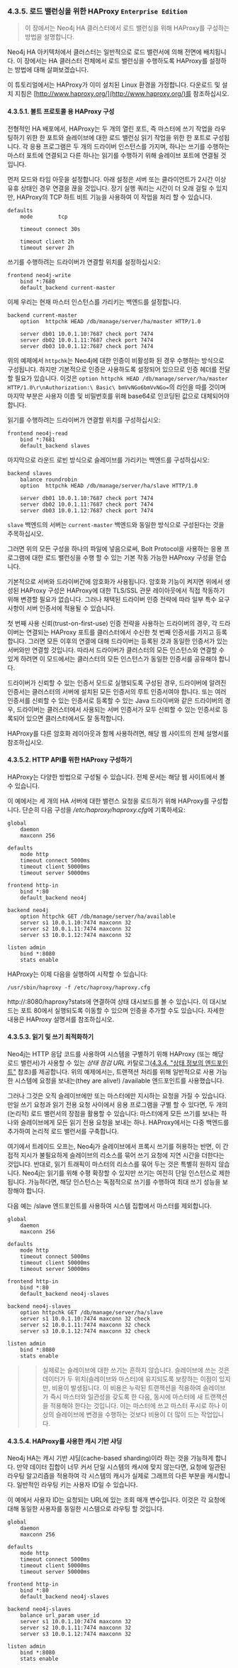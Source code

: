 ### 4.3.5. 로드 밸런싱을 위한 HAProxy `Enterprise Edition`
> 이 장에서는 Neo4j HA 클러스터에서 로드 밸런싱을 위해 HAProxy를 구성하는 방법을 설명합니다.

Neo4j HA 아키텍처에서 클러스터는 일반적으로 로드 밸런서에 의해 전면에 배치됩니다. 이 장에서는 HA 클러스터 전체에서 로드 밸런싱을 수행하도록 HAProxy를 설정하는 방법에 대해 살펴보겠습니다.

이 튜토리얼에서는 HAProxy가 이미 설치된 Linux 환경을 가정합니다. 다운로드 및 설치 지침은 [http://www.haproxy.org/](http://www.haproxy.org/)를 참조하십시오.

#### 4.3.5.1. 볼트 프로토콜 용 HAProxy 구성
전형적인 HA 배포에서, HAProxy는 두 개의 열린 포트, 즉 마스터에 쓰기 작업을 라우팅하기 위한 한 포트와 슬레이브에 대한 로드 밸런싱 읽기 작업을 위한 한 포트로 구성됩니다. 각 응용 프로그램은 두 개의 드라이버 인스턴스를 가지며, 하나는 쓰기를 수행하는 마스터 포트에 연결되고 다른 하나는 읽기를 수행하기 위해 슬레이브 포트에 연결될 것입니다.

먼저 모드와 타임 아웃을 설정합니다. 아래 설정은 서버 또는 클라이언트가 2시간 이상 유휴 상태인 경우 연결을 끊을 것입니다. 장기 실행 쿼리는 시간이 더 오래 걸릴 수 있지만, HAProxy의 TCP 하트 비트 기능을 사용하여 이 작업을 처리 할 수 있습니다.

```
defaults
    mode        tcp

    timeout connect 30s

    timeout client 2h
    timeout server 2h
```

쓰기를 수행하려는 드라이버가 연결할 위치를 설정하십시오:

```
frontend neo4j-write
    bind *:7680
    default_backend current-master
```

이제 우리는 현재 마스터 인스턴스를 가리키는 백엔드를 설정합니다.

```
backend current-master
    option  httpchk HEAD /db/manage/server/ha/master HTTP/1.0

    server db01 10.0.1.10:7687 check port 7474
    server db02 10.0.1.11:7687 check port 7474
    server db03 10.0.1.12:7687 check port 7474
```

위의 예제에서 `httpchk`는 Neo4j에 대한 인증이 비활성화 된 경우 수행하는 방식으로 구성됩니다. 하지만 기본적으로 인증은 사용하도록 설정되어 있으므로 인증 헤더를 전달할 필요가 있습니다. 이것은 `option httpchk HEAD /db/manage/server/ha/master HTTP/1.0\r\nAuthorization:\ Basic\ bmVvNGo6bmVvNGo=`의 라인을 따를 것이며 마지막 부분은 사용자 이름 및 비밀번호를 위해 base64로 인코딩된 값으로 대체되어야 합니다.

읽기를 수행하려는 드라이버가 연결할 위치를 구성하십시오:

```
frontend neo4j-read
    bind *:7681
    default_backend slaves
```

마지막으로 라운드 로빈 방식으로 슬레이브를 가리키는 백엔드를 구성하십시오:

```
backend slaves
    balance roundrobin
    option  httpchk HEAD /db/manage/server/ha/slave HTTP/1.0

    server db01 10.0.1.10:7687 check port 7474
    server db02 10.0.1.11:7687 check port 7474
    server db03 10.0.1.12:7687 check port 7474
```

`slave` 백엔드의 서버는 `current-master` 백엔드와 동일한 방식으로 구성된다는 것을 주목하십시오.

그러면 위의 모든 구성을 하나의 파일에 넣음으로써, Bolt Protocol을 사용하는 응용 프로그램에 대한 로드 밸런싱을 수행 할 수 있는 기본 작동 가능한 HAProxy 구성을 얻습니다.

기본적으로 서버와 드라이버간에 암호화가 사용됩니다. 암호화 기능이 켜지면 위에서 생성된 HAProxy 구성은 HAProxy에 대한 TLS/SSL 관문 레이아웃에서 직접 작동하기 위해 변경할 필요가 없습니다. 그러나 채택된 드라이버 인증 전략에 따라 일부 특수 요구 사항이 서버 인증서에 적용될 수 있습니다.

첫 번째 사용 신뢰(trust-on-first-use) 인증 전략을 사용하는 드라이버의 경우, 각 드라이버는 연결되는 HAProxy 포트를 클러스터에서 수신한 첫 번째 인증서를 가지고 등록합니다. 그러면 모든 이후의 연결에 대해 드라이버는 등록된 것과 동일한 인증서가 있는 서버와만 연결할 것입니다. 따라서 드라이버가 클러스터의 모든 인스턴스와 연결할 수 있게 하려면 이 모드에서는 클러스터의 모든 인스턴스가 동일한 인증서를 공유해야 합니다.

드라이버가 신뢰할 수 있는 인증서 모드로 실행되도록 구성된 경우, 드라이버에 알려진 인증서는 클러스터의 서버에 설치된 모든 인증서의 루트 인증서여야 합니다. 또는 여러 인증서를 신뢰할 수 있는 인증서로 등록할 수 있는 Java 드라이버와 같은 드라이버의 경우, 드라이버는 클러스터에서 사용되는 서버 인증서가 모두 신뢰할 수 있는 인증서로 등록되어 있으면 클러스터에서도 잘 동작합니다.

HAProxy를 다른 암호화 레이아웃과 함께 사용하려면, 해당 웹 사이트의 전체 설명서를 참조하십시오.

#### 4.3.5.2. HTTP API를 위한 HAProxy 구성하기
HAProxy는 다양한 방법으로 구성될 수 있습니다. 전체 문서는 해당 웹 사이트에서 볼 수 있습니다.

이 예에서는 세 개의 HA 서버에 대한 밸런스 요청을 로드하기 위해 HAProxy를 구성합니다. 단순히 다음 구성을 */etc/haproxy/haproxy.cfg*에 기록하세요:

```
global
    daemon
    maxconn 256

defaults
    mode http
    timeout connect 5000ms
    timeout client 50000ms
    timeout server 50000ms

frontend http-in
    bind *:80
    default_backend neo4j

backend neo4j
    option httpchk GET /db/manage/server/ha/available
    server s1 10.0.1.10:7474 maxconn 32
    server s2 10.0.1.11:7474 maxconn 32
    server s3 10.0.1.12:7474 maxconn 32

listen admin
    bind *:8080
    stats enable
```

HAProxy는 이제 다음을 실행하여 시작할 수 있습니다:

```
/usr/sbin/haproxy -f /etc/haproxy/haproxy.cfg
```

http://<ha-proxy-ip>:8080/haproxy?stats에 연결하여 상태 대시보드를 볼 수 있습니다. 이 대시보드는 포트 80에서 실행되도록 이동할 수 있으며 인증을 추가할 수도 있습니다. 자세한 내용은 HAProxy 설명서를 참조하십시오.

#### 4.3.5.3. 읽기 및 쓰기 최적화하기
Neo4j는 HTTP 응답 코드를 사용하여 시스템을 구별하기 위해 HAProxy (또는 해당 로드 밸런서)가 사용할 수 있는 *상태 점검 URL* 카탈로그([4.3.4. "상태 정보의 엔드포인트"](./endpoints-for-status-information.md) 참조)를 제공합니다. 위의 예제에서는, 트랜잭션 처리를 위해 일반적으로 사용 가능한 시스템에 요청을 보내는(they are alive!) /available 엔드포인트를 사용했습니다.

그러나 그것은 오직 슬레이브에만 또는 마스터에만 지시하는 요청을 가질 수 있습니다. 만일 쓰기 요청과 읽기 전용 요청 사이에서 응용 프로그램을 구별 할 수 있다면, 두 개의 (논리적) 로드 밸런서의 장점을 활용할 수 있습니다: 마스터에게 모든 쓰기를 보내는 하나와 슬레이브에게 모든 읽기 전용 요청을 보내는 하나. HAProxy에서는 다중 백엔드를 추가하여 논리적 로드 밸런서를 구축합니다.

여기에서 트레이드 오프는, Neo4j가 슬레이브에서 프록시 쓰기를 허용하는 반면, 이 간접적 지시가 불필요하게 슬레이브의 리소스를 묶어 쓰기 요청에 지연 시간을 더한다는 것입니다. 반대로, 읽기 트래픽이 마스터의 리소스를 묶어 두는 것은 특별히 원하지 않습니다. Neo4j는 읽기를 위해 수평 확장할 수 있지만 쓰기는 여전히 단일 인스턴스로 제한됩니다. 가능하다면, 해당 인스턴스는 독점적으로 쓰기를 수행하여 최대 쓰기 성능을 보장해야 합니다.

다음 예는 /slave 엔드포인트를 사용하여 시스템 집합에서 마스터를 제외합니다.

```
global
    daemon
    maxconn 256

defaults
    mode http
    timeout connect 5000ms
    timeout client 50000ms
    timeout server 50000ms

frontend http-in
    bind *:80
    default_backend neo4j-slaves

backend neo4j-slaves
    option httpchk GET /db/manage/server/ha/slave
    server s1 10.0.1.10:7474 maxconn 32 check
    server s2 10.0.1.11:7474 maxconn 32 check
    server s3 10.0.1.12:7474 maxconn 32 check

listen admin
    bind *:8080
    stats enable
```

>> 실제로는 슬레이브에 대한 쓰기는 흔하지 않습니다. 슬레이브에 쓰는 것은 데이터가 두 위치(슬레이브와 마스터)에 유지되도록 보장하는 이점이 있지만, 비용이 발생됩니다. 이 비용은 누락된 트랜잭션을 적용하여 슬레이브가 즉시 마스터와 일관성을 갖도록 한 다음, 동시에 마스터에 새 트랜잭션을 적용해야 한다는 것입니다. 이는 마스터에 쓰고 마스터 푸시로 하나 이상의 슬레이브에 변경을 수행하는 것보다 비용이 더 많이 드는 작업입니다.

#### 4.3.5.4. HAProxy를 사용한 캐시 기반 샤딩
Neo4j HA는 캐시 기반 샤딩(cache-based sharding)이라 하는 것을 가능하게 합니다. 만약 데이터 집합이 너무 커서 단일 시스템의 캐시에 맞지 않는다면, 요청에 일관된 라우팅 알고리즘을 적용하여 각 시스템의 캐시가 실제로 그래프의 다른 부분을 캐시합니다. 일반적인 라우팅 키는 사용자 ID일 수 있습니다.

이 예에서 사용자 ID는 요청되는 URL에 있는 조회 매개 변수입니다. 이것은 각 요청에 대해 동일한 사용자를 동일한 시스템으로 라우팅 할 것입니다.

```
global
    daemon
    maxconn 256

defaults
    mode http
    timeout connect 5000ms
    timeout client 50000ms
    timeout server 50000ms

frontend http-in
    bind *:80
    default_backend neo4j-slaves

backend neo4j-slaves
    balance url_param user_id
    server s1 10.0.1.10:7474 maxconn 32
    server s2 10.0.1.11:7474 maxconn 32
    server s3 10.0.1.12:7474 maxconn 32

listen admin
    bind *:8080
    stats enable
```
